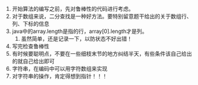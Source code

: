 1. 开始算法的编写之前，先对鲁棒性的代码进行考虑。
2. 对于数组来说，二分查找是一种好方法。要特别留意题干给出的关于数组行、列、下标的信息
3. java中的array.length是指的行，array[0].length才是列。
   1. 虽然简单，还是记录一下，以防状态不好出错！
4. 写完检查鲁棒性
5. 有时候要聪明点，不要在一些细枝末节的地方纠结半天，有些条件该自己给出的就自己给出即可
6. 字符串，在编码中可以用字符数组来实现
7. 对字符串的操作，肯定得想到指针！！！
